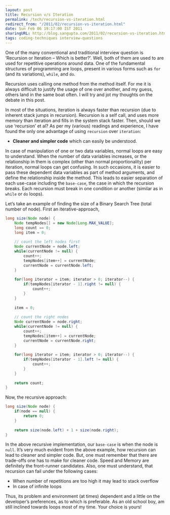 ```yaml
---
layout: post
title: Recursion v/s Iteration
permalink: /tech/recursion-vs-iteration.html
redirect_from: "/2011/02/recursion-vs-iteration.html"
date: Sun Feb 06 19:17:00 IST 2011
sharingURL: http://blog.sangupta.com/2011/02/recursion-vs-iteration.html
tags: coding-techniques interview-questions
---
```


One of the many conventional and traditional interview question is ‘Recursion or Iteration – 
Which is better?’. Well, both of them are used to are used for repetitive operations around 
data. One of the fundamental structures of programming are loops, present in various forms 
such as `for` (and its variations), `while`, and `do`. 

<!-- break here -->

Recursion uses calling one method from the method itself. For me it is always difficult to 
justify the usage of one over another, and my guess, others land in the same boat often. I will 
try and jot my thoughts on the debate in this post.

In most of the situations, iteration is always faster than recursion (due to inherent stack 
jumps in recursion). Recursion is a self call, and uses more memory than iteration and fills in 
the system stack faster. Then, should we use ‘recursion’ et al? As per my (various) readings and 
experience, I have found the only one advantage of using `recursion` over `iteration`: 

* **Cleaner and simpler code** which can easily be understood.

In case of manipulation of one or two data variables, normal loops are easy to understand. When 
the number of data variables increases, or the relationship in them is complex (other than normal 
proportionality) per iteration, normal loops can get confusing. In such occasions, it is easier 
to pass these dependent data variables as part of method arguments, and define the relationship 
inside the method. This leads to easier separation of each use-case including the `base-case`, the 
case in which the recursion breaks. Each recursion must break in one condition or another (similar 
as in `while` or `do` loops).

Let’s take an example of finding the size of a Binary Search Tree (total number of node). First 
an iterative-approach,

```java
long size(Node node) {
    Node tempNodes[] = new Node[Long.MAX_VALUE];
    long count == 0;
    long item = 0;
 
    // count the left nodes first
    Node currentNode = node.left;
    while(currentNode != null) {
        count++;
        tempNodes[item++] = currentNode;
        currentNode = currentNode.left;
    }
 
    for(long iterator = item; iterator > 0; iterator--) {
        if(tempNodes[iterator - 1].right != null) {
            count++;
        }
    }
 
    item = 0;
 
    // count the right nodes
    Node currentNode = node.right;
    while(currentNode != null) {
        count++;
        tempNodes[item++] = currentNode;
        currentNode = currentNode.right;
    }
 
    for(long iterator = item; iterator > 0; iterator--) {
        if(tempNodes[iterator - 1].left != null) {
            count++;
        }
    }
 
    return count;
}
```

Now, the recursive approach:

```java
long size(Node node) {
    if(node == null) {
        return 0;
    }
 
    return size(node.left) + 1 + size(node.right);
}
```

In the above recursive implementation, our `base-case` is when the node is `null`. It’s very much evident 
from the above example, how recursion can lead to cleaner and simpler code. But, one must remember that 
there are trade-offs one has to make for cleaner code. Speed and Memory are definitely the front-runner 
candidates. Also, one must understand, that recursion can fail under the following cases:

* When number of repetitions are too high it may lead to stack overflow
* In case of infinite loops

Thus, its problem and environment (at times) dependent and a little on the developer’s preferences, as to 
which is preferable. As an old school boy, am still inclined towards loops most of my time. Your choice is 
yours!

